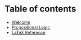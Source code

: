 # Table of contents

* [Welcome](README.md)
* [Propositional Logic](propositional-logic.md)
* [LaTeX Reference](latex-reference.md)

